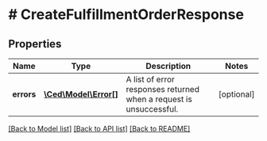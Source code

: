 # # CreateFulfillmentOrderResponse

## Properties

Name | Type | Description | Notes
------------ | ------------- | ------------- | -------------
**errors** | [**\Ced\Model\Error[]**](Error.md) | A list of error responses returned when a request is unsuccessful. | [optional]

[[Back to Model list]](../../README.md#models) [[Back to API list]](../../README.md#endpoints) [[Back to README]](../../README.md)
